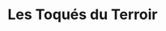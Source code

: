 ---
title: "Les Toqués du Terroir"
url: /trouville-sur-mer/les-toques-du-terroir/
shop: commodité
---